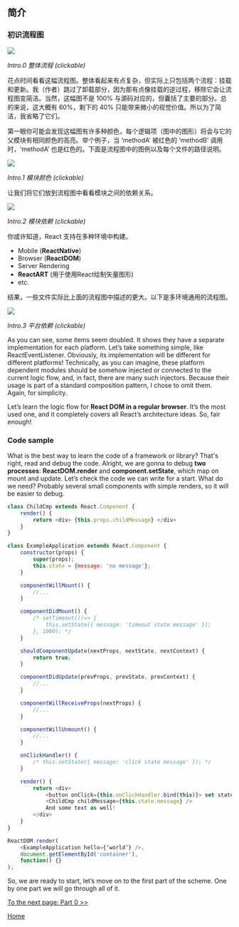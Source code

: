 ## 简介

### 初识流程图


[![](../images/intro/all-page-stack-reconciler-25-scale.jpg)](../images/intro/all-page-stack-reconciler.svg)

<em>Intro.0 整体流程 (clickable)</em>

花点时间看看这幅流程图。整体看起来有点复杂，但实际上只包括两个流程：挂载和更新。我（作者）跳过了卸载部分，因为那有点像挂载的逆过程，移除它会让流程图变简洁。当然，这幅图不是
100% 与源码对应的，但囊括了主要的部分。总的来说，这大概有 60%，剩下的 40%
只能带来微小的视觉价值。所以为了简洁，我省略了它们。

第一眼你可能会发现这幅图有许多种颜色，每个逻辑项（图中的图形）将会与它的父模块有相同颜色的高亮。举个例子，当 ‘methodA’ 被红色的
‘methodB’ 调用时，‘methodA’ 也是红色的。下面是流程图中的图例以及每个文件的路径说明。

[![](https://rawgit.com/Bogdan-Lyashenko/Under-the-hood-ReactJS/7c2372e1/stack/images/intro/modules-src-path.svg)](https://rawgit.com/Bogdan-Lyashenko/Under-the-hood-ReactJS/7c2372e1/stack/images/intro/modules-src-path.svg)

<em>Intro.1 模块颜色 (clickable)</em>

让我们将它们放到流程图中看看模块之间的依赖关系。

[![](https://rawgit.com/Bogdan-Lyashenko/Under-the-hood-ReactJS/7c2372e1/stack/images/intro/files-scheme.svg)](https://rawgit.com/Bogdan-Lyashenko/Under-the-hood-ReactJS/7c2372e1/stack/images/intro/files-scheme.svg)

<em>Intro.2 模块依赖 (clickable)</em>

你或许知道，React 支持在多种环境中构建。
- Mobile (**ReactNative**)
- Browser (**ReactDOM**)
- Server Rendering
- **ReactART** (用于使用React绘制矢量图形)
- etc.

结果，一些文件实际比上面的流程图中描述的更大。以下是多环境通用的流程图。

[![](https://rawgit.com/Bogdan-Lyashenko/Under-the-hood-ReactJS/7c2372e1/stack/images/intro/modules-per-platform-scheme.svg)](https://rawgit.com/Bogdan-Lyashenko/Under-the-hood-ReactJS/7c2372e1/stack/images/intro/modules-per-platform-scheme.svg)

<em>Intro.3 平台依赖 (clickable)</em>

As you can see, some items seem doubled. It shows they have a separate implementation for each platform. Let’s take something simple, like ReactEventListener. Obviously, its implementation will be different for different platforms! Technically, as you can imagine, these platform dependent modules should be somehow injected or connected to the current logic flow, and, in fact, there are many such injectors. Because their usage is part of a standard composition pattern, I chose to omit them. Again, for simplicity.

Let’s learn the logic flow for **React DOM in a regular browser**. It’s the most used one, and it completely covers all React’s architecture ideas. So, fair enough!


### Code sample

What is the best way to learn the code of a framework or library? That's right, read and debug the code. Alright, we are gonna to debug **two processes**: **ReactDOM.render** and **component.setState**, which map on mount and update. Let’s check the code we can write for a start. What do we need? Probably several small components with simple renders, so it will be easier to debug.

```javascript
class ChildCmp extends React.Component {
    render() {
        return <div> {this.props.childMessage} </div>
    }
}

class ExampleApplication extends React.Component {
    constructor(props) {
        super(props);
        this.state = {message: 'no message'};
    }

    componentWillMount() {
        //...
    }

    componentDidMount() {
        /* setTimeout(()=> {
            this.setState({ message: 'timeout state message' });
        }, 1000); */
    }

    shouldComponentUpdate(nextProps, nextState, nextContext) {
        return true;
    }

    componentDidUpdate(prevProps, prevState, prevContext) {
        //...
    }

    componentWillReceiveProps(nextProps) {
        //...
    }

    componentWillUnmount() {
        //...
    }

    onClickHandler() {
        /* this.setState({ message: 'click state message' }); */
    }

    render() {
        return <div>
            <button onClick={this.onClickHandler.bind(this)}> set state button </button>
            <ChildCmp childMessage={this.state.message} />
            And some text as well!
        </div>
    }
}

ReactDOM.render(
    <ExampleApplication hello={‘world’} />,
    document.getElementById('container'),
    function() {}
);
```

So, we are ready to start, let’s move on to the first part of the scheme. One by one part we will go through all of it.

[To the next page: Part 0 >>](./Part-0.md)


[Home](../../README.md)
